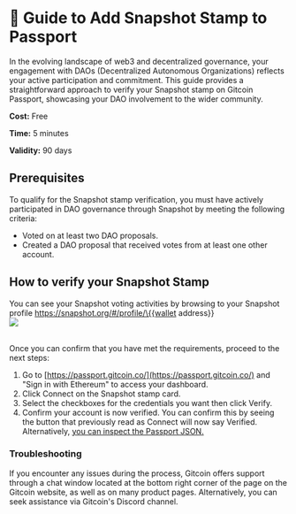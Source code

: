 # 🔌 Guide to Add Snapshot Stamp to Passport

In the evolving landscape of web3 and decentralized governance, your engagement with DAOs (Decentralized Autonomous Organizations) reflects your active participation and commitment. This guide provides a straightforward approach to verify your Snapshot stamp on Gitcoin Passport, showcasing your DAO involvement to the wider community.

**Cost:** Free

**Time:** 5 minutes

**Validity:** 90 days

## Prerequisites

To qualify for the Snapshot stamp verification, you must have actively participated in DAO governance through Snapshot by meeting the following criteria:

* Voted on at least two DAO proposals.
* Created a DAO proposal that received votes from at least one other account.

## How to verify your Snapshot Stamp

You can see your Snapshot voting activities by browsing to your Snapshot profile https://snapshot.org/#/profile/\{{wallet address\}}\
&#x20;![](https://lh7-us.googleusercontent.com/qr\_a85wHQrrtwZJH-3B\_xJpa1w3TXft7iF6lFz4JG5M2M7ulflTTywAR7w-qwVWPbW51OQJEk4RyocujLUYT3\_iAUuLr9MRsYOerl1Y\_5siI3gcDnIOn26iH5Qpoic3U2o-JtLwt8zNBtML0cbufZys)

\
Once you can confirm that you have met the requirements, proceed to the next steps:

1. Go to [https://passport.gitcoin.co/](https://passport.gitcoin.co/) and "Sign in with Ethereum" to access your dashboard.
2. Click Connect on the Snapshot stamp card.
3. Select the checkboxes for the credentials you want then click Verify.
4. Confirm your account is now verified. You can confirm this by seeing the button that previously read as Connect will now say Verified. Alternatively, [you can inspect the Passport JSON.​](https://support.gitcoin.co/gitcoin-knowledge-base/gitcoin-passport/common-questions/how-to-access-your-passport-json)

### Troubleshooting

If you encounter any issues during the process, Gitcoin offers support through a chat window located at the bottom right corner of the page on the Gitcoin website, as well as on many product pages. Alternatively, you can seek assistance via Gitcoin's Discord channel.

